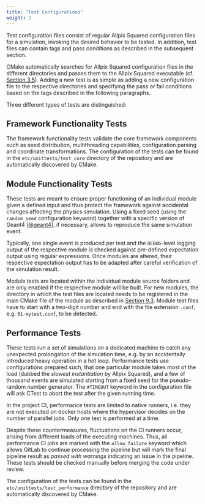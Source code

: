 ```yaml
---
title: "Test Configurations"
weight: 2
---
```


Test configuration files consist of regular Allpix Squared configuration files for a simulation, invoking the desired
behavior to be tested. In addition, test files can contain tags and pass conditions as described in the subsequent section.

CMake automatically searches for Allpix Squared configuration files in the different directories and passes them to the
Allpix Squared executable (cf. [Section 3.5](../03_getting_started/05_allpix_executable.md)). Adding a new test is as simple
as adding a new configuration file to the respective directories and specifying the pass or fail conditions based on the tags
described in the following paragraphs.

Three different types of tests are distinguished:

## Framework Functionality Tests

The framework functionality tests validate the core framework components such as seed distribution, multithreading
capabilities, configuration parsing and coordinate transformations. The configuration of the tests can be found in the
`etc/unittests/test_core` directory of the repository and are automatically discovered by CMake.

## Module Functionality Tests

These tests are meant to ensure proper functioning of an individual module given a defined input and thus protect the
framework against accidental changes affecting the physics simulation. Using a fixed seed (using the `random_seed`
configuration keyword) together with a specific version of Geant4 \[[@geant4]\], if necessary, allows to reproduce the same
simulation event.

Typically, one single event is produced per test and the `DEBUG`-level logging output of the respective module is checked
against pre-defined expectation output using regular expressions. Once modules are altered, their respective expectation
output has to be adapted after careful verification of the simulation result.

Module tests are located within the individual module source folders and are only enabled if the respective module will be
built. For new modules, the directory in which the test files are located needs to be registered in the main CMake file of
the module as described in [Section 9.3](../09_development/03_new_module.md#cmakeliststxt). Module test files have to start
with a two-digit number and end with the file extension `.conf`, e.g. `01-mytest.conf`, to be detected.

## Performance Tests

These tests run a set of simulations on a dedicated machine to catch any unexpected prolongation of the simulation time, e.g.
by an accidentally introduced heavy operation in a hot loop. Performance tests use configurations prepared such, that one
particular module takes most of the load (dubbed the *slowest instantiation* by Allpix Squared), and a few of thousand events
are simulated starting from a fixed seed for the pseudo-random number generator. The `#TIMEOUT` keyword in the configuration
file will ask CTest to abort the test after the given running time.

In the project CI, performance tests are limited to native runners, i.e. they are not executed on docker hosts where the
hypervisor decides on the number of parallel jobs. Only one test is performed at a time.

Despite these countermeasures, fluctuations on the CI runners occur, arising from different loads of the executing machines.
Thus, all performance CI jobs are marked with the `allow_failure` keyword which allows GitLab to continue processing the
pipeline but will mark the final pipeline result as *passed with warnings* indicating an issue in the pipeline. These tests
should be checked manually before merging the code under review.

The configuration of the tests can be found in the `etc/unittests/test_performance` directory of the repository and are
automatically discovered by CMake.


[@geant4]: https://doi.org/10.1016/S0168-9002(03)01368-8
